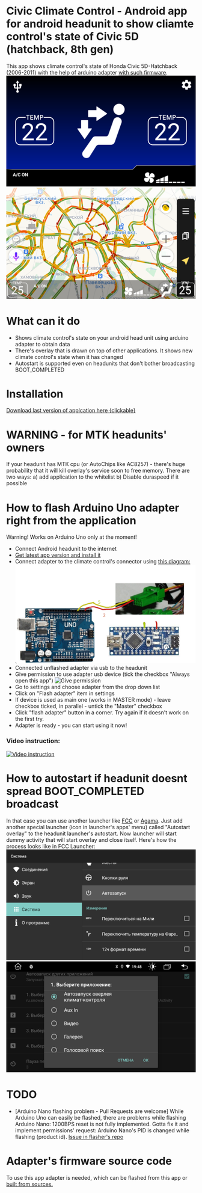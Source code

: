 # Civic Climate Control - Android app for android headunit to show cliamte control's state of Civic 5D (hatchback, 8th gen)
This app shows climate control's state of Honda Civic 5D-Hatchback (2006-2011) with the help of arduino adapter [with such firmware](https://github.com/Snow4DV/civic-adapter-platformio). 
</br>
![Pic1](/images/pic1.png)
![Pic2](/images/pic2.png)
# What can it do
* Shows climate control's state on your android head unit using arduino adapter to obtain data
* There's overlay that is drawn on top of other applications. It shows new climate control's state when it has changed
* Autostart is supported even on headunits that don't bother broadcasting BOOT\_COMPLETED
# Installation
[Download last version of applcation here {clickable}](https://github.com/Snow4DV/CivicClimateControl/releases/latest)
# WARNING - for MTK headunits' owners
If your headunit has МТК cpu (or AutoChips like AC8257) - there's huge probability that it will kill overlay's service soon to free memory. There are two ways: a) add application to the whitelist b) Disable duraspeed if it possible
# How to flash Arduino Uno adapter right from the application
Warning! Works on Arduino Uno only at the moment!
* Connect Android headunit to the internet
* [Get latest app version and install it](https://github.com/Snow4DV/CivicClimateControl/releases/latest)
* Connect adapter to the climate control's connector using [this diagram:](https://github.com/Snow4DV/civic-adapter-platformio/#%D0%BF%D0%BE%D0%B4%D0%BA%D0%BB%D1%8E%D1%87%D0%B5%D0%BD%D0%B8%D0%B5-%D0%B1%D0%B5%D0%B7-%D0%BE%D0%B1%D0%B2%D1%8F%D0%B7%D0%BA%D0%B8)
![Connection diagram](https://github.com/Snow4DV/civic-adapter-platformio/raw/master/connection-example.png)
* Connected unflashed adapter via usb to the headunit
* Give permission to use adapter usb device (tick the checkbox "Always open this app")
![Give permission](https://www.virtualhere.com/sites/default/files/android_allow_use.png)
* Go to settings and choose adapter from the drop down list 
* Click on "Flash adapter" item in settings
* If device is used as main one (works in MASTER mode) - leave checkbox ticked, in parallel - untick the "Master" checkbox
* Click "flash adapter" button in a corner. Try again if it doesn't work on the first try.
* Adapter is ready - you can start using it now!  
### Video instruction:
[![Video instruction](https://img.youtube.com/vi/Pt0uY-M1ryU/0.jpg)](https://www.youtube.com/watch?v=Pt0uY-M1ryU)
# How to autostart if headunit doesnt spread BOOT\_COMPLETED broadcast
In that case you can use another launcher like [FCC](https://4pda.to/forum/index.php?showtopic=882604) or [Agama](https://4pda.to/forum/index.php?showtopic=835814). Just add another special launcher (icon in launcher's apps' menu) called "Autostart overlay" to the headunit launcher's autostart. Now launcher will start dummy activity that will start overlay and close itself.  Here's how the process looks like in FCC Launcher:
![Pic4](/images/pic4.png)  
![Pic5](/images/pic5.png)  
# TODO
* \[Arduino Nano flashing problem - Pull Requests are welcome\] While Arduino Uno can easily be flashed, there are problems while flashing Arduino Nano: 1200BPS reset is not fully implemented. Gotta fix it and implement permissions' request: Arduino Nano's PID is changed while flashing (product id). [Issue in flasher\'s repo](https://github.com/t2t-sonbui/ArduinoHexUploadExample/issues/2)
# Adapter's firmware source code
To use this app adapter is needed, which can be flashed from this app or [built from sources.](https://github.com/Snow4DV/civic-adapter-platformio)
